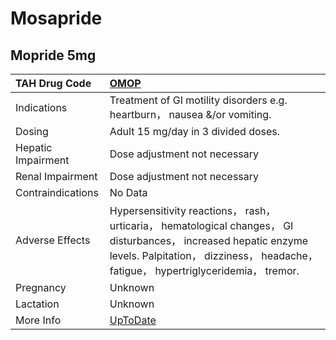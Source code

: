 # Mosapride

## Mopride 5mg

| TAH Drug Code      | [OMOP](https://www.tahsda.org.tw/drugs/hissearch.php?drug_code=OMOP)                                                                                                                                     |
|:-------------------|:---------------------------------------------------------------------------------------------------------------------------------------------------------------------------------------------------------|
| Indications        | Treatment of GI motility disorders e.g. heartburn， nausea &/or vomiting.                                                                                                                                |
| Dosing             | Adult 15 mg/day in 3 divided doses.                                                                                                                                                                      |
| Hepatic Impairment | Dose adjustment not necessary                                                                                                                                                                            |
| Renal Impairment   | Dose adjustment not necessary                                                                                                                                                                            |
| Contraindications  | No Data                                                                                                                                                                                                  |
| Adverse Effects    | Hypersensitivity reactions， rash， urticaria， hematological changes， GI disturbances， increased hepatic enzyme levels. Palpitation， dizziness， headache， fatigue， hypertriglyceridemia， tremor. |
| Pregnancy          | Unknown                                                                                                                                                                                                  |
| Lactation          | Unknown                                                                                                                                                                                                  |
| More Info          | [UpToDate](https://www.uptodate.com/contents/mosapride-international-drug-information-concise)                                                                                                           |

